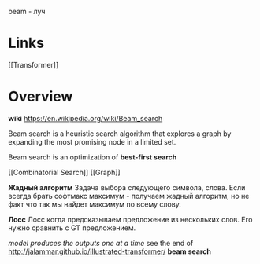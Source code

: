 
beam - луч

# Links

[[Transformer]]


# Overview

**wiki**
https://en.wikipedia.org/wiki/Beam_search

Beam search is a heuristic search algorithm that explores a graph by expanding the most promising node in a limited set.

Beam search is an optimization of **best-first search**

[[Combinatorial Search]]
[[Graph]]


**Жадный алгоритм**
Задача выбора следующего символа, слова.
Если всегда брать софтмакс максимум - получаем жадный алгоритм, но не факт что так мы найдет максимум по всему слову.

**Лосс**
Лосс когда предсказываем предложение из нескольких слов. Его нужно сравнить с GT предложением.

*model produces the outputs one at a time*
see the end of http://jalammar.github.io/illustrated-transformer/
**beam search**